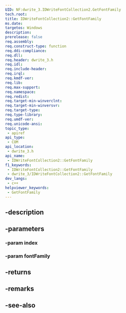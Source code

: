 ```yaml
---
UID: NF:dwrite_3.IDWriteFontCollection2.GetFontFamily
tech.root: 
title: IDWriteFontCollection2::GetFontFamily
ms.date: 
targetos: Windows
description: 
prerelease: false
req.assembly: 
req.construct-type: function
req.ddi-compliance: 
req.dll: 
req.header: dwrite_3.h
req.idl: 
req.include-header: 
req.irql: 
req.kmdf-ver: 
req.lib: 
req.max-support: 
req.namespace: 
req.redist: 
req.target-min-winverclnt: 
req.target-min-winversvr: 
req.target-type: 
req.type-library: 
req.umdf-ver: 
req.unicode-ansi: 
topic_type:
 - apiref
api_type:
 - COM
api_location:
 - dwrite_3.h
api_name:
 - IDWriteFontCollection2::GetFontFamily
f1_keywords:
 - IDWriteFontCollection2::GetFontFamily
 - dwrite_3/IDWriteFontCollection2::GetFontFamily
dev_langs:
 - c++
helpviewer_keywords:
 - GetFontFamily
---
```


## -description

## -parameters

### -param index

### -param fontFamily

## -returns

## -remarks

## -see-also

